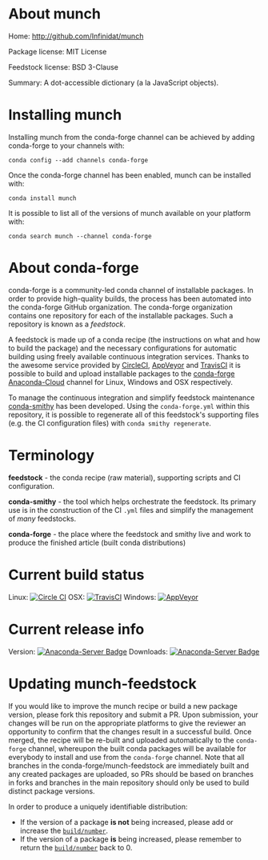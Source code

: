 About munch
===========

Home: http://github.com/Infinidat/munch

Package license: MIT License

Feedstock license: BSD 3-Clause

Summary: A dot-accessible dictionary (a la JavaScript objects).



Installing munch
================

Installing munch from the conda-forge channel can be achieved by adding conda-forge to your channels with:

```
conda config --add channels conda-forge
```

Once the conda-forge channel has been enabled, munch can be installed with:

```
conda install munch
```

It is possible to list all of the versions of munch available on your platform with:

```
conda search munch --channel conda-forge
```


About conda-forge
=================

conda-forge is a community-led conda channel of installable packages.
In order to provide high-quality builds, the process has been automated into the
conda-forge GitHub organization. The conda-forge organization contains one repository
for each of the installable packages. Such a repository is known as a *feedstock*.

A feedstock is made up of a conda recipe (the instructions on what and how to build
the package) and the necessary configurations for automatic building using freely
available continuous integration services. Thanks to the awesome service provided by
[CircleCI](https://circleci.com/), [AppVeyor](http://www.appveyor.com/)
and [TravisCI](https://travis-ci.org/) it is possible to build and upload installable
packages to the [conda-forge](https://anaconda.org/conda-forge)
[Anaconda-Cloud](http://docs.anaconda.org/) channel for Linux, Windows and OSX respectively.

To manage the continuous integration and simplify feedstock maintenance
[conda-smithy](http://github.com/conda-forge/conda-smithy) has been developed.
Using the ``conda-forge.yml`` within this repository, it is possible to regenerate all of
this feedstock's supporting files (e.g. the CI configuration files) with ``conda smithy regenerate``.


Terminology
===========

**feedstock** - the conda recipe (raw material), supporting scripts and CI configuration.

**conda-smithy** - the tool which helps orchestrate the feedstock.
                   Its primary use is in the construction of the CI ``.yml`` files
                   and simplify the management of *many* feedstocks.

**conda-forge** - the place where the feedstock and smithy live and work to
                  produce the finished article (built conda distributions)

Current build status
====================

Linux: [![Circle CI](https://circleci.com/gh/conda-forge/munch-feedstock.svg?style=shield)](https://circleci.com/gh/conda-forge/munch-feedstock)
OSX: [![TravisCI](https://travis-ci.org/conda-forge/munch-feedstock.svg?branch=master)](https://travis-ci.org/conda-forge/munch-feedstock)
Windows: [![AppVeyor](https://ci.appveyor.com/api/projects/status/github/conda-forge/munch-feedstock?svg=True)](https://ci.appveyor.com/project/conda-forge/munch-feedstock/branch/master)

Current release info
====================
Version: [![Anaconda-Server Badge](https://anaconda.org/conda-forge/munch/badges/version.svg)](https://anaconda.org/conda-forge/munch)
Downloads: [![Anaconda-Server Badge](https://anaconda.org/conda-forge/munch/badges/downloads.svg)](https://anaconda.org/conda-forge/munch)


Updating munch-feedstock
========================

If you would like to improve the munch recipe or build a new
package version, please fork this repository and submit a PR. Upon submission,
your changes will be run on the appropriate platforms to give the reviewer an
opportunity to confirm that the changes result in a successful build. Once
merged, the recipe will be re-built and uploaded automatically to the
`conda-forge` channel, whereupon the built conda packages will be available for
everybody to install and use from the `conda-forge` channel.
Note that all branches in the conda-forge/munch-feedstock are
immediately built and any created packages are uploaded, so PRs should be based
on branches in forks and branches in the main repository should only be used to
build distinct package versions.

In order to produce a uniquely identifiable distribution:
 * If the version of a package **is not** being increased, please add or increase
   the [``build/number``](http://conda.pydata.org/docs/building/meta-yaml.html#build-number-and-string).
 * If the version of a package **is** being increased, please remember to return
   the [``build/number``](http://conda.pydata.org/docs/building/meta-yaml.html#build-number-and-string)
   back to 0.
